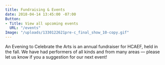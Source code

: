 ```yaml
---
title: Fundraising & Events
date: 2018-04-14 13:45:00 -07:00
Button:
- Title: View all upcoming events
  URL: "/events"
Image: "/uploads/1330122621pre-c_final_show_10-copy.gif"
---
```


An Evening to Celebrate the Arts is an annual fundraiser for HCAEF, held in the fall. We have had performers of all kinds and from many areas — please let us know if you a suggestion for our next event!